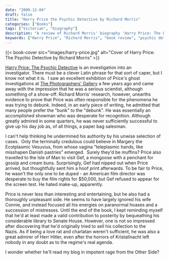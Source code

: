 ```yaml
---
date: "2008-12-04"
draft: false
title: "Harry Price the Psychic Detective by Richard Morris"
categories: ["Books"]
tags: ["Victorian", "biography"]
description: "A review of Richard Morris' biography 'Harry Price: The Psychic Detective,' revealing how the famous ghost investigator was often responsible for the phenomena he claimed to debunk. Discover the darker side of this charlatan showman who fooled the public while chasing recognition."
keywords: ["Harry Price", "Richard Morris", "book review", "psychic detective", "ghost investigation", "paranormal debunking", "biography review", "historical biography", "supernatural hoax"]
---
```


{{< book-cover src="images/harry-price.jpg" alt="Cover of Harry Price: The Psychic Detective by Richard Morris" >}}

[Harry Price: The Psychic Detective](https://uk.bookshop.org/a/2760/9780750942720) is an investigation into an investigator. There must be a clever Latin phrase for that sort of caper, but I know not what it is.  I saw an excellent exhibition of Price's ghost investigations at [The Photographers' Gallery](https://thephotographersgallery.org.uk) a few years ago and came away with the impression that he was a serious scientist, although something of a show-off. Richard Morris' research, however, unearths evidence to prove that Price was often responsible for the phenomena he was trying to debunk. Indeed, in an early piece of writing, he admitted that many people prefer the "bunk" to the "debunk". He was essentially an accomplished showman who was desperate for recognition. Although greatly admired in some quarters, he was never sufficiently successful to give up his day job as, of all things, a paper bag salesman.

I can't help thinking he undermined his authority by his unwise selection of cases.  Only the terminally credulous could believe in Margery the Ecotplasmic Vesuvius, from whose vagina "teleplasmic hands, like misshapen Danish pastries" emerged.  Surely they'd be muffins? Price also travelled to the Isle of Man to visit Gef, a mongoose with a penchant for gossip and cream buns. Surprisingly, Gef had nipped out when Price arrived, but thoughtfully sent him a hoof print afterwards. To be fair to Price, he wasn't the only one to be duped - an American film director was desperate to buy the film rights for $50,000, but Gef refused to appear for the screen test. He hated make-up, apparently.

Price is never less than interesting and entertaining, but he also had a thoroughly unpleasant side. He seems to have largely ignored his wife Connie, and instead focused all his energies on paranormal hoaxes and a succession of mistresses. Until the end of the book, I kept reminding myself that he'd at least made a valid contribution to posterity by bequeathing his considerable library to Senate House. However, one is not so impressed after discovering that he'd originally tried to sell his collection to the Nazis. As if being a love rat and charlatan weren't sufficient, he was also a great admirer of Herr Hitler, even after the horrors of Kristallnacht left nobody in any doubt as to the regime's real agenda.

I wonder whether he'll read my blog in impotent rage from the Other Side?
